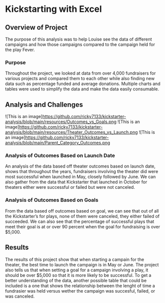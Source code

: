 # Kickstarting with Excel

## Overview of Project
The purpose of this analysis was to help Louise see the data of different campaigns and how those campaigns compared to the campaign held for the play Fever. 
### Purpose
Throughout the project, we looked at data from over 4,000 fundraisers for various projects and compared them to each other while also finding new data such as percentage funded and average donations.  Multiple charts and tables were used to simplify the data and make the data easily consumable. 
## Analysis and Challenges
![This is an image]https://github.com/ricky7133/kickstarter-analysis/blob/main/resources/Outcomes_vs_Goals.png
![This is an image]https://github.com/ricky7133/kickstarter-analysis/blob/main/resources/Theater_Outcomes_vs_Launch.png
![This is an image]https://github.com/ricky7133/kickstarter-analysis/blob/main/Parent_Category_Outcomes.png
### Analysis of Outcomes Based on Launch Date
An analysis of the data based off theater outcomes based on launch date, shows that throughout the years, fundraisers involving the theater did were most successful when launched in May, closely followed by June.  We can also gather from the data that Kickstarter that launched in October for theaters either were successful or failed but were not canceled.
### Analysis of Outcomes Based on Goals
From the data based off outcomes based on goal, we can see that out of all the Kickstarter’s for plays, none of them were canceled, they either failed of succeeded. We can also see that the percentage of successful plays that meet their goal is at or over 90 percent when the goal for fundraising is over $5,000.

## Results
The results of this project show that when starting a campain for the theater, the best time to launch the campaign is in May or June. The project also tells us that when setting a goal for a campaign involving a play, it should be over $5,000 so that it is more likely to be successful. To get a better understanding of the data, another possible table that could be included is a one that shows the relationship between  the lenght of time a fundrasier was held versus wether the campaign was succesful, failed, or was canceled.
